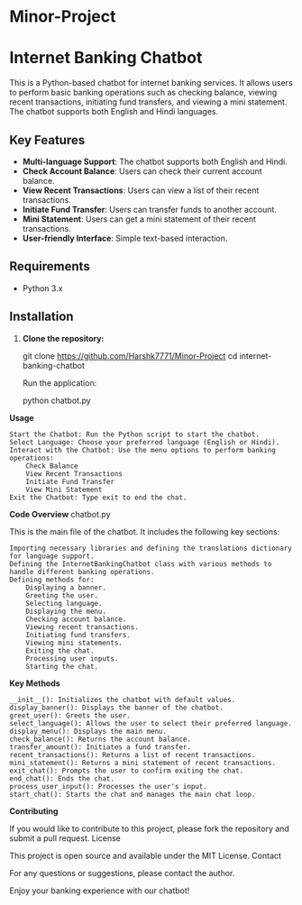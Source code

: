 # Minor-Project
# Internet Banking Chatbot

This is a Python-based chatbot for internet banking services. It allows users to perform basic banking operations such as checking balance, viewing recent transactions, initiating fund transfers, and viewing a mini statement. The chatbot supports both English and Hindi languages.

## Key Features

- **Multi-language Support**: The chatbot supports both English and Hindi.
- **Check Account Balance**: Users can check their current account balance.
- **View Recent Transactions**: Users can view a list of their recent transactions.
- **Initiate Fund Transfer**: Users can transfer funds to another account.
- **Mini Statement**: Users can get a mini statement of their recent transactions.
- **User-friendly Interface**: Simple text-based interaction.

## Requirements

- Python 3.x

## Installation

1. **Clone the repository:**

   git clone https://github.com/Harshk7771/Minor-Project
   cd internet-banking-chatbot

    Run the application:

    python chatbot.py

**Usage**

    Start the Chatbot: Run the Python script to start the chatbot.
    Select Language: Choose your preferred language (English or Hindi).
    Interact with the Chatbot: Use the menu options to perform banking operations:
        Check Balance
        View Recent Transactions
        Initiate Fund Transfer
        View Mini Statement
    Exit the Chatbot: Type exit to end the chat.

**Code Overview**
chatbot.py

This is the main file of the chatbot. It includes the following key sections:

    Importing necessary libraries and defining the translations dictionary for language support.
    Defining the InternetBankingChatbot class with various methods to handle different banking operations.
    Defining methods for:
        Displaying a banner.
        Greeting the user.
        Selecting language.
        Displaying the menu.
        Checking account balance.
        Viewing recent transactions.
        Initiating fund transfers.
        Viewing mini statements.
        Exiting the chat.
        Processing user inputs.
        Starting the chat.

**Key Methods**

    __init__(): Initializes the chatbot with default values.
    display_banner(): Displays the banner of the chatbot.
    greet_user(): Greets the user.
    select_language(): Allows the user to select their preferred language.
    display_menu(): Displays the main menu.
    check_balance(): Returns the account balance.
    transfer_amount(): Initiates a fund transfer.
    recent_transactions(): Returns a list of recent transactions.
    mini_statement(): Returns a mini statement of recent transactions.
    exit_chat(): Prompts the user to confirm exiting the chat.
    end_chat(): Ends the chat.
    process_user_input(): Processes the user's input.
    start_chat(): Starts the chat and manages the main chat loop.

**Contributing**

If you would like to contribute to this project, please fork the repository and submit a pull request.
License

This project is open source and available under the MIT License.
Contact

For any questions or suggestions, please contact the author.

Enjoy your banking experience with our chatbot!
